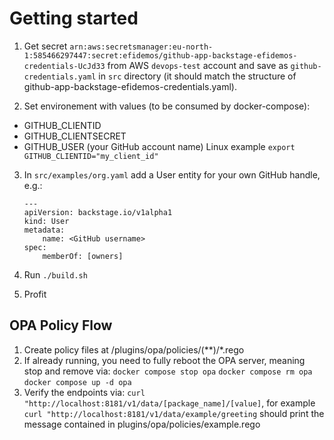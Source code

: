 # Getting started

1. Get secret `arn:aws:secretsmanager:eu-north-1:585466297447:secret:efidemos/github-app-backstage-efidemos-credentials-UcJd33` from AWS `devops-test` account and save as `github-credentials.yaml` in `src` directory (it should match the structure of github-app-backstage-efidemos-credentials.yaml).

2. Set environement with values (to be consumed by docker-compose):
  - GITHUB_CLIENTID
  - GITHUB_CLIENTSECRET
  - GITHUB_USER (your GitHub account name)
  Linux example `export GITHUB_CLIENTID="my_client_id"`

3. In `src/examples/org.yaml` add a User entity for your own GitHub handle, e.g.:
    ```
    ---
    apiVersion: backstage.io/v1alpha1
    kind: User
    metadata:
        name: <GitHub username>
    spec:
        memberOf: [owners]
    ```

4. Run `./build.sh`

5. Profit

## OPA Policy Flow

1. Create policy files at /plugins/opa/policies/(**)/*.rego
2. If already running, you need to fully reboot the OPA server, meaning stop and remove via:
  `docker compose stop opa`
  `docker compose rm opa`
  `docker compose up -d opa`
3. Verify the endpoints via: `curl "http://localhost:8181/v1/data/[package_name]/[value]`, for example
`curl "http://localhost:8181/v1/data/example/greeting` should print the message contained in plugins/opa/policies/example.rego